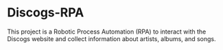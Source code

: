 # Discogs-RPA
This project is a Robotic Process Automation (RPA) to interact with the Discogs website and collect information about artists, albums, and songs.
